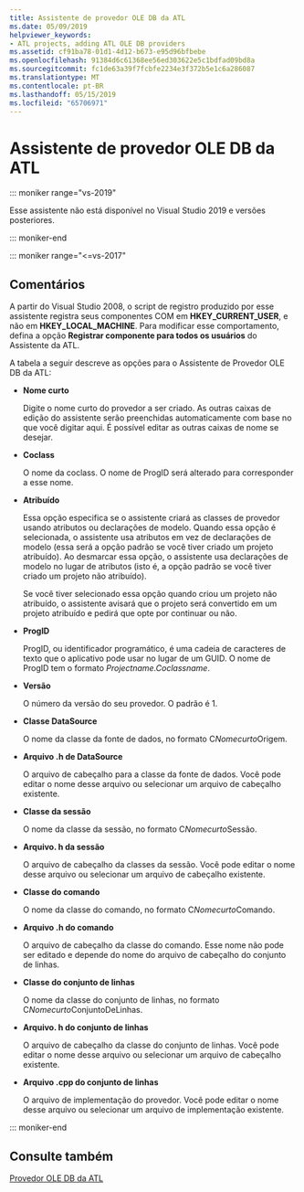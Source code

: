 ```yaml
---
title: Assistente de provedor OLE DB da ATL
ms.date: 05/09/2019
helpviewer_keywords:
- ATL projects, adding ATL OLE DB providers
ms.assetid: cf91ba78-01d1-4d12-b673-e95d96bfbebe
ms.openlocfilehash: 91384d6c61368ee56ed303622e5c1bdfad09bd8a
ms.sourcegitcommit: fc1de63a39f7fcbfe2234e3f372b5e1c6a286087
ms.translationtype: MT
ms.contentlocale: pt-BR
ms.lasthandoff: 05/15/2019
ms.locfileid: "65706971"
---
```

# <a name="atl-ole-db-provider-wizard"></a>Assistente de provedor OLE DB da ATL

::: moniker range="vs-2019"

Esse assistente não está disponível no Visual Studio 2019 e versões posteriores.

::: moniker-end

::: moniker range="<=vs-2017"

## <a name="remarks"></a>Comentários

A partir do Visual Studio 2008, o script de registro produzido por esse assistente registra seus componentes COM em **HKEY_CURRENT_USER**, e não em **HKEY_LOCAL_MACHINE**. Para modificar esse comportamento, defina a opção **Registrar componente para todos os usuários** do Assistente da ATL.

A tabela a seguir descreve as opções para o Assistente de Provedor OLE DB da ATL:

- **Nome curto**

   Digite o nome curto do provedor a ser criado. As outras caixas de edição do assistente serão preenchidas automaticamente com base no que você digitar aqui. É possível editar as outras caixas de nome se desejar.

- **Coclass**

   O nome da coclass. O nome de ProgID será alterado para corresponder a esse nome.

- **Atribuído**

   Essa opção especifica se o assistente criará as classes de provedor usando atributos ou declarações de modelo. Quando essa opção é selecionada, o assistente usa atributos em vez de declarações de modelo (essa será a opção padrão se você tiver criado um projeto atribuído). Ao desmarcar essa opção, o assistente usa declarações de modelo no lugar de atributos (isto é, a opção padrão se você tiver criado um projeto não atribuído).

   Se você tiver selecionado essa opção quando criou um projeto não atribuído, o assistente avisará que o projeto será convertido em um projeto atribuído e pedirá que opte por continuar ou não.

- **ProgID**

   ProgID, ou identificador programático, é uma cadeia de caracteres de texto que o aplicativo pode usar no lugar de um GUID. O nome de ProgID tem o formato *Projectname.Coclassname*.

- **Versão**

   O número da versão do seu provedor. O padrão é 1.

- **Classe DataSource**

   O nome da classe da fonte de dados, no formato C*Nomecurto*Origem.

- **Arquivo .h de DataSource**

   O arquivo de cabeçalho para a classe da fonte de dados. Você pode editar o nome desse arquivo ou selecionar um arquivo de cabeçalho existente.

- **Classe da sessão**

   O nome da classe da sessão, no formato C*Nomecurto*Sessão.

- **Arquivo. h da sessão**

   O arquivo de cabeçalho da classes da sessão. Você pode editar o nome desse arquivo ou selecionar um arquivo de cabeçalho existente.

- **Classe do comando**

   O nome da classe do comando, no formato C*Nomecurto*Comando.

- **Arquivo .h do comando**

   O arquivo de cabeçalho da classe do comando. Esse nome não pode ser editado e depende do nome do arquivo de cabeçalho do conjunto de linhas.

- **Classe do conjunto de linhas**

   O nome da classe do conjunto de linhas, no formato C*Nomecurto*ConjuntoDeLinhas.

- **Arquivo. h do conjunto de linhas**

   O arquivo de cabeçalho da classe do conjunto de linhas. Você pode editar o nome desse arquivo ou selecionar um arquivo de cabeçalho existente.

- **Arquivo .cpp do conjunto de linhas**

   O arquivo de implementação do provedor. Você pode editar o nome desse arquivo ou selecionar um arquivo de implementação existente.

::: moniker-end

## <a name="see-also"></a>Consulte também

[Provedor OLE DB da ATL](../../atl/reference/adding-an-atl-ole-db-provider.md)
